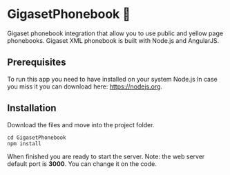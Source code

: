 # GigasetPhonebook :orange_book:
Gigaset phonebook integration that allow you to use public and yellow page phonebooks.
Gigaset XML phonebook is built with Node.js and AngularJS. 

## Prerequisites
To run this app you need to have installed on your system Node.js In case you miss it you can download here: https://nodejs.org.

## Installation

Download the files and move into the project folder. 

```
cd GigasetPhonebook
npm install
```
When finished you are ready to start the server.
Note: the web server default port is **3000**. You can change it on the code.
